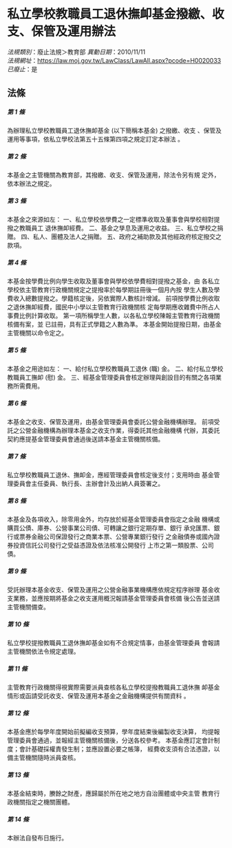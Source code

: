 # 私立學校教職員工退休撫卹基金撥繳、收支、保管及運用辦法

*法規類別*：廢止法規＞教育部
*異動日期*：2010/11/11  
*法規網址*：https://law.moj.gov.tw/LawClass/LawAll.aspx?pcode=H0020033
*已廢止*：是


## 法條
##### 第 1 條
為辦理私立學校教職員工退休撫卹基金 (以下簡稱本基金) 之撥繳、收支
、保管及運用等事項，依私立學校法第五十五條第四項之規定訂定本辦法
。

##### 第 2 條
本基金之主管機關為教育部，其撥繳、收支、保管及運用，除法令另有規
定外，依本辦法之規定。

##### 第 3 條
本基金之來源如左：
一、私立學校依學費之一定標準收取及董事會與學校相對提撥之教職員工
    退休撫卹經費。
二、基金之孳息及運用之收益。
三、私立學校之捐贈。
四、私人、團體及法人之捐贈。
五、政府之補助款及其他經政府核定撥交之款項。


##### 第 4 條
本基金按學費比例向學生收取及董事會與學校依學費相對提撥之基金，由
各私立學校依主管教育行政機關規定之提撥率於每學期註冊後一個月內按
學生人數及學費收入總數提撥之。學籍核定後，另依實際人數核計增減。
前項按學費比例收取之退休撫卹經費，國民中小學以主管教育行政機關核
定每學期應收雜費中所占人事費比例計算收取。
第一項所稱學生人數，以各私立學校陳報主管教育行政機關核備有案，並
已註冊，具有正式學籍之人數為準。
本基金開始提撥日期，由基金主管機關以命令定之。

##### 第 5 條
本基金之用途如左：
一、給付私立學校教職員工退休 (職) 金。
二、給付私立學校教職員工撫卹 (慰) 金。
三、經基金管理委員會核定辦理與創設目的有關之各項業務所需費用。


##### 第 6 條
本基金之收支、保管及運用，由基金管理委員會委託公營金融機構辦理。
前項受託之公營金融機構為辦理本基金之收支作業，得委託其他金融機構
代辦，其委託契約應提基金管理委員會通過後送請本基金主管機關核備。

##### 第 7 條
私立學校教職員工退休、撫卹金，應經管理委員會核定後支付；支用時由
基金管理委員會主任委員、執行長、主辦會計及出納人員簽署之。

##### 第 8 條
本基金及各項收入，除零用金外，均存放於經基金管理委員會指定之金融
機構或購買公債、庫券、公營事業公司債、可轉讓之銀行定期存單、銀行
承兌匯票、銀行或票券金融公司保證發行之商業本票、公營專業銀行發行
之金融債券或國內證券投資信託公司發行之受益憑證及依法核准公開發行
上市之第一類股票、公司債。

##### 第 9 條
受託辦理本基金收支、保管及運用之公營金融事業機構應依規定程序辦理
基金收支業務，並應按期將基金之收支運用概況報請基金管理委員會核備
後公告並送請主管機關備查。

##### 第 10 條
私立學校提撥教職員工退休撫卹基金如有不合規定情事，由基金管理委員
會報請主管機關依法令規定處理。

##### 第 11 條
主管教育行政機關得視實際需要派員查核各私立學校提撥教職員工退休撫
卹基金情形或函請受託收支、保管及運用本基金之金融機構提供有關資料
。

##### 第 12 條
本基金應於每學年度開始前擬編收支預算，學年度結束後編製收支決算，
均提報管理委員會通過，並報經主管機關核備後，分送各校參考。
本基金應訂定會計制度；會計基礎採權責發生制；並應設置必要之帳簿，
經費收支須有合法憑證，以備主管機關隨時派員查核。

##### 第 13 條
本基金結束時，賸餘之財產，應歸屬於所在地之地方自治團體或中央主管
教育行政機關指定之機關團體。

##### 第 14 條
本辦法自發布日施行。


